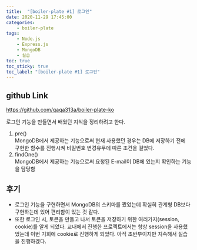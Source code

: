 ```yaml
---
title:  "[boiler-plate #1] 로그인"
date: 2020-11-29 17:45:00
categories:
    - boiler-plate
tags:
    - Node.js
    - Express.js
    - MongoDB
    - 실습
toc: true
toc_sticky: true
toc_label: "[boiler-plate #1] 로그인"
---
```

## github Link
<https://github.com/qaqa313a/boiler-plate-ko>

로그인 기능을 만들면서 배웠던 지식을 정리하려고 한다.

1. pre() <br>
   MongoDB에서 제공하는 기능으로써 현재 사용했던 경우는 DB에 저장하기 전에 구현한 함수를 진행시켜 비밀번호 변경유무에 따른 조건을 걸었다.
2. findOne() <br>
   MongoDB에서 제공하는 기능으로써 요청된 E-mail이 DB에 있는지 확인하는 기능을 담당함

## 후기
- 로그인 기능을 구현하면서 MongoDB의 스키마를 짰었는데 확실히 관계형 DB보다 구현하는데 있어 편리함이 있는 것 같다.
- 또한 로그인 시, 토큰을 만들고 나서 토큰을 저장하기 위한 여러가지(session, cookie)를 알게 되었다. 교내에서 진행한 프로젝트에서는 항상 session을 사용했었는데 이번 기회에 cookie로 진행하게 되었다. 아직 초반부이지만 지속해서 실습을 진행하겠다.
